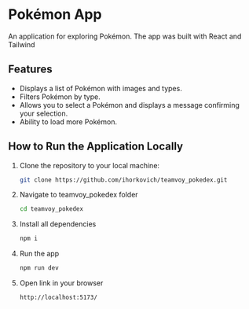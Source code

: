 # Pokémon App

An application for exploring Pokémon. The app was built with React and Tailwind

## Features

- Displays a list of Pokémon with images and types.
- Filters Pokémon by type.
- Allows you to select a Pokémon and displays a message confirming your selection.
- Ability to load more Pokémon.

## How to Run the Application Locally

1. Clone the repository to your local machine:

   ```bash
   git clone https://github.com/ihorkovich/teamvoy_pokedex.git
   ```

2. Navigate to teamvoy_pokedex folder
   ```bash
   cd teamvoy_pokedex
   ```
3. Install all dependencies
   ```bash
   npm i
   ```
4. Run the app
   ```bash
   npm run dev
   ```
5. Open link in your browser
   ```
   http://localhost:5173/
   ```
